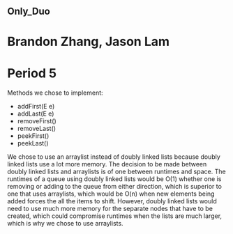 ## Only_Duo
# Brandon Zhang, Jason Lam 
# Period 5
Methods we chose to implement:
- addFirst(E e)
- addLast(E e)
- removeFirst()
- removeLast()
- peekFirst()
- peekLast()

We chose to use an arraylist instead of doubly linked lists because doubly linked lists use a lot more memory. The decision to be made between doubly linked lists and arraylists is of one between runtimes and space. The runtimes of a queue using doubly linked lists would be O(1) whether one is removing or adding to the queue from either direction, which is superior to one that uses arraylists, which would be O(n) when new elements being added forces the all the items to shift. However, doubly linked lists would need to use much more memory for the separate nodes that have to be created, which could compromise runtimes when the lists are much larger, which is why we chose to use arraylists.
